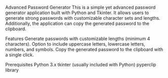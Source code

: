 Advanced Password Generator
This is a simple yet advanced password generator application built with Python and Tkinter. It allows users to generate strong passwords with customizable character sets and lengths. Additionally, the application can copy the generated password to the clipboard.

Features
Generate passwords with customizable lengths (minimum 4 characters).
Option to include uppercase letters, lowercase letters, numbers, and symbols.
Copy the generated password to the clipboard with a single click.


Prerequisites
Python 3.x
tkinter (usually included with Python)
pyperclip library
